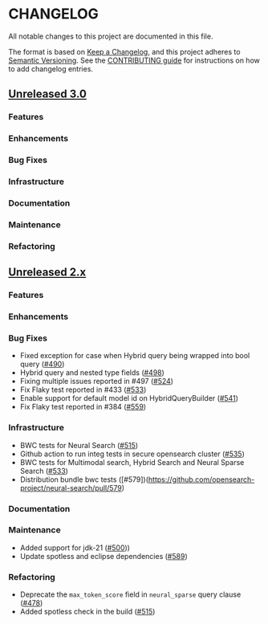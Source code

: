 # CHANGELOG
All notable changes to this project are documented in this file.

The format is based on [Keep a Changelog](https://keepachangelog.com/en/1.0.0/), and this project adheres to [Semantic Versioning](https://semver.org/spec/v2.0.0.html). See the [CONTRIBUTING guide](./CONTRIBUTING.md#Changelog) for instructions on how to add changelog entries.

## [Unreleased 3.0](https://github.com/opensearch-project/neural-search/compare/2.x...HEAD)
### Features
### Enhancements
### Bug Fixes
### Infrastructure
### Documentation
### Maintenance
### Refactoring

## [Unreleased 2.x](https://github.com/opensearch-project/neural-search/compare/2.11...2.x)
### Features
### Enhancements
### Bug Fixes
- Fixed exception for case when Hybrid query being wrapped into bool query ([#490](https://github.com/opensearch-project/neural-search/pull/490))
- Hybrid query and nested type fields ([#498](https://github.com/opensearch-project/neural-search/pull/498))
- Fixing multiple issues reported in #497 ([#524](https://github.com/opensearch-project/neural-search/pull/524))
- Fix Flaky test reported in #433 ([#533](https://github.com/opensearch-project/neural-search/pull/533))
- Enable support for default model id on HybridQueryBuilder ([#541](https://github.com/opensearch-project/neural-search/pull/541))
- Fix Flaky test reported in #384 ([#559](https://github.com/opensearch-project/neural-search/pull/559))
### Infrastructure
- BWC tests for Neural Search ([#515](https://github.com/opensearch-project/neural-search/pull/515))
- Github action to run integ tests in secure opensearch cluster ([#535](https://github.com/opensearch-project/neural-search/pull/535))
- BWC tests for Multimodal search, Hybrid Search and Neural Sparse Search ([#533](https://github.com/opensearch-project/neural-search/pull/533))
- Distribution bundle bwc tests ([#579])(https://github.com/opensearch-project/neural-search/pull/579)
### Documentation
### Maintenance
- Added support for jdk-21 ([#500](https://github.com/opensearch-project/neural-search/pull/500)))
- Update spotless and eclipse dependencies ([#589](https://github.com/opensearch-project/neural-search/pull/589))
### Refactoring
- Deprecate the `max_token_score` field in `neural_sparse` query clause ([#478](https://github.com/opensearch-project/neural-search/pull/478))
- Added spotless check in the build ([#515](https://github.com/opensearch-project/neural-search/pull/515))
